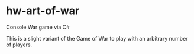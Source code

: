 # hw-art-of-war
Console War game via C#


This is a slight variant of the Game of War to play with an arbitrary number of players.
